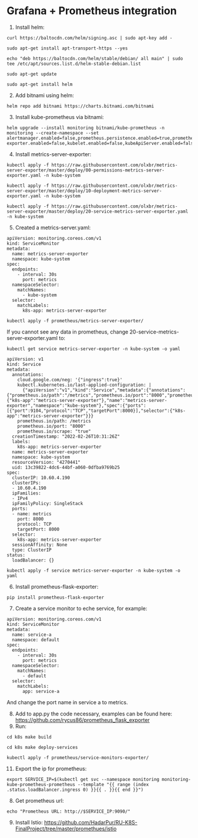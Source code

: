 # Grafana + Prometheus integration
1) Install helm:
```
curl https://baltocdn.com/helm/signing.asc | sudo apt-key add -
```
```
sudo apt-get install apt-transport-https --yes
```
```
echo "deb https://baltocdn.com/helm/stable/debian/ all main" | sudo tee /etc/apt/sources.list.d/helm-stable-debian.list
```
```
sudo apt-get update
```
```
sudo apt-get install helm
```
2) Add bitnami using helm:
```
helm repo add bitnami https://charts.bitnami.com/bitnami
```
3) Install kube-prometheus via bitnami:

```
helm upgrade --install monitoring bitnami/kube-prometheus -n monitoring --create-namespace --set alertmanager.enabled=false,prometheus.persistence.enabled=true,prometheus.service.type=LoadBalancer,prometheus.resources.requests.cpu=30m,prometheus.resources.requests.memory=512Mi,exporters.node-exporter.enabled=false,kubelet.enabled=false,kubeApiServer.enabled=false,kubeControllerManager.enabled=false,kubeScheduler.enabled=false,coreDns.enabled=false,kubeProxy.enabled=false

```
4) Install metrics-server-exporter:
```
kubectl apply -f https://raw.githubusercontent.com/olxbr/metrics-server-exporter/master/deploy/00-permissions-metrics-server-exporter.yaml -n kube-system
```
```
kubectl apply -f https://raw.githubusercontent.com/olxbr/metrics-server-exporter/master/deploy/10-deployment-metrics-server-exporter.yaml -n kube-system
```
```
kubectl apply -f https://raw.githubusercontent.com/olxbr/metrics-server-exporter/master/deploy/20-service-metrics-server-exporter.yaml -n kube-system
```

5) Created a metrics-server.yaml:
```
apiVersion: monitoring.coreos.com/v1
kind: ServiceMonitor
metadata:
  name: metrics-server-exporter
  namespace: kube-system
spec:
  endpoints:
    - interval: 30s
      port: metrics
  namespaceSelector:
    matchNames:
      - kube-system
  selector:
    matchLabels:
      k8s-app: metrics-server-exporter
```
```
kubectl apply -f prometheus/metrics-server-exporter/
```

If you cannot see any data in prometheus, change 20-service-metrics-server-exporter.yaml to:
```
kubectl get service metrics-server-exporter -n kube-system -o yaml
```
```
apiVersion: v1
kind: Service
metadata:
  annotations:
    cloud.google.com/neg: '{"ingress":true}'
    kubectl.kubernetes.io/last-applied-configuration: |
      {"apiVersion":"v1","kind":"Service","metadata":{"annotations":{"prometheus.io/path":"/metrics","prometheus.io/port":"8000","prometheus.io/scrape":"true"},"labels":{"k8s-app":"metrics-server-exporter"},"name":"metrics-server-exporter","namespace":"kube-system"},"spec":{"ports":[{"port":9104,"protocol":"TCP","targetPort":8000}],"selector":{"k8s-app":"metrics-server-exporter"}}}
    prometheus.io/path: /metrics
    prometheus.io/port: "8000"
    prometheus.io/scrape: "true"
  creationTimestamp: "2022-02-26T10:31:26Z"
  labels:
    k8s-app: metrics-server-exporter
  name: metrics-server-exporter
  namespace: kube-system
  resourceVersion: "4270441"
  uid: 13c39822-4dc6-44bf-a060-0dfba9769b25
spec:
  clusterIP: 10.60.4.190
  clusterIPs:
  - 10.60.4.190
  ipFamilies:
  - IPv4
  ipFamilyPolicy: SingleStack
  ports:
  - name: metrics
    port: 8000
    protocol: TCP
    targetPort: 8000
  selector:
    k8s-app: metrics-server-exporter
  sessionAffinity: None
  type: ClusterIP
status:
  loadBalancer: {}
```
```
kubectl apply -f service metrics-server-exporter -n kube-system -o yaml
```

6) Install prometheus-flask-exporter:
```
pip install prometheus-flask-exporter
```
7) Create a service monitor to eche service, for example:
```
apiVersion: monitoring.coreos.com/v1
kind: ServiceMonitor
metadata:
  name: service-a
  namespace: default
spec:
  endpoints:
    - interval: 30s
      port: metrics
  namespaceSelector:
    matchNames:
      - default
  selector:
    matchLabels:
      app: service-a
```
And change the port name in service a to metrics.

8) Add to app.py the code necessary, examples can be found here: https://github.com/rycus86/prometheus_flask_exporter
9) Run:
```
cd k8s make build
```
```
cd k8s make deploy-services
```
```
kubectl apply -f prometheus/service-monitors-exporter/
```
11) Export the ip for prometheus:
```
export SERVICE_IP=$(kubectl get svc --namespace monitoring monitoring-kube-prometheus-prometheus --template "{{ range (index .status.loadBalancer.ingress 0) }}{{ . }}{{ end }}")
```
8) Get prometheus url:
```
echo "Prometheus URL: http://$SERVICE_IP:9090/"
```

9) Install Istio: https://github.com/HadarPur/RU-K8S-FinalProject/tree/master/promethues/istio

